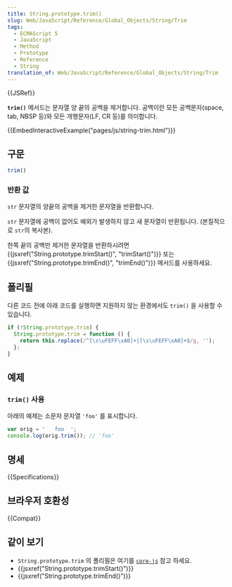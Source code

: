 ```yaml
---
title: String.prototype.trim()
slug: Web/JavaScript/Reference/Global_Objects/String/Trim
tags:
  - ECMAScript 5
  - JavaScript
  - Method
  - Prototype
  - Reference
  - String
translation_of: Web/JavaScript/Reference/Global_Objects/String/Trim
---
```

{{JSRef}}

**`trim()`** 메서드는 문자열 양 끝의 공백을 제거합니다.
공백이란 모든 공백문자(space, tab, NBSP 등)와 모든 개행문자(LF, CR 등)를 의미합니다.

{{EmbedInteractiveExample("pages/js/string-trim.html")}}

## 구문

```js
trim()
```

### 반환 값

`str` 문자열의 양끝의 공백을 제거한 문자열을 반환합니다.  

`str` 문자열에 공백이 없어도 예외가 발생하지 않고 새 문자열이 반환됩니다. (본질적으로  `str`의 복사본).  

한쪽 끝의 공백만 제거한 문자열을 반환하시려면 {{jsxref("String.prototype.trimStart()", "trimStart()")}} 또는 {{jsxref("String.prototype.trimEnd()", "trimEnd()")}} 메서드를 사용하세요.

## 폴리필

다른 코드 전에 아래 코드를 실행하면 지원하지 않는 환경에서도 `trim()` 을 사용할 수 있습니다.

```js
if (!String.prototype.trim) {
  String.prototype.trim = function () {
    return this.replace(/^[\s\uFEFF\xA0]+|[\s\uFEFF\xA0]+$/g, '');
  };
}
```

## 예제

### `trim()` 사용

아래의 예제는 소문자 문자열 `'foo'` 를 표시합니다.

```js
var orig = '   foo  ';
console.log(orig.trim()); // 'foo'
```

## 명세

{{Specifications}}

## 브라우저 호환성

{{Compat}}

## 같이 보기

- `String.prototype.trim` 의 폴리필은 여기를 [`core-js`](https://github.com/zloirock/core-js#ecmascript-string-and-regexp) 참고 하세요.
- {{jsxref("String.prototype.trimStart()")}}
- {{jsxref("String.prototype.trimEnd()")}}
